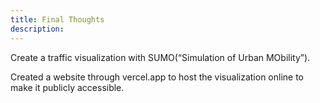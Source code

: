 ```yaml
---
title: Final Thoughts
description:
---
```


Create a traffic visualization with SUMO(“Simulation of Urban MObility”).

Created a website through vercel.app to host the visualization online to make it publicly accessible.

